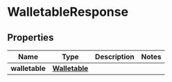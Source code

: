 

# WalletableResponse


## Properties

Name | Type | Description | Notes
------------ | ------------- | ------------- | -------------
**walletable** | [**Walletable**](Walletable.md) |  | 




